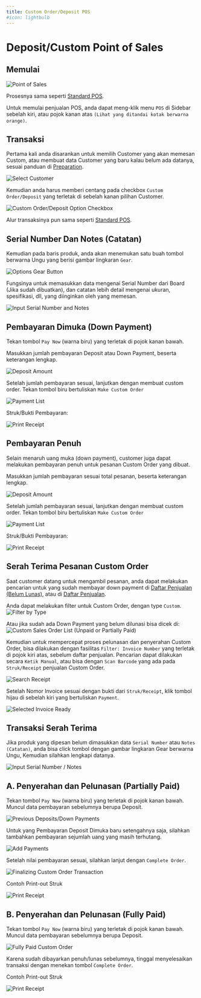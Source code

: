 ```yaml
---
title: Custom Order/Deposit POS
#icon: lightbulb
---
```


# Deposit/Custom Point of Sales

## Memulai

![Point of Sales](/images/01-sales-pos/00-sales-menu-pos.png)

Prosesnya sama seperti [Standard POS](/retail/sales/POS.html).

Untuk memulai penjualan POS, anda dapat meng-klik menu `POS` di Sidebar sebelah kiri, atau pojok kanan atas `(Lihat yang ditandai kotak berwarna orange)`.

## Transaksi

Pertama kali anda disarankan untuk memilih Customer yang akan memesan Custom, atau membuat data Customer yang baru kalau belum ada datanya, sesuai panduan di [Preparation](/retail/sales/Preparation.html#customer-baru).

![Select Customer](/images/02-sales-custom-order/39-sales-pos-custom-select-customer.png)

Kemudian anda harus memberi centang pada checkbox `Custom Order/Deposit` yang terletak di sebelah kanan pilihan Customer.

![Custom Order/Deposit Option Checkbox](/images/02-sales-custom-order/40-sales-pos-custom-check-option.png)

Alur transaksinya pun sama seperti [Standard POS](/retail/sales/POS.html).

## Serial Number Dan Notes (Catatan)

Kemudian pada baris produk, anda akan menemukan satu buah tombol berwarna Ungu yang berisi gambar lingkaran `Gear`.

![Options Gear Button](/images/02-sales-custom-order/41-sales-pos-custom-transactions.png)

Fungsinya untuk memasukkan data mengenai Serial Number dari Board (Jika sudah dibuatkan), dan catatan lebih detail mengenai ukuran, spesifikasi, dll, yang diinginkan oleh yang memesan.

![Input Serial Number and Notes](/images/02-sales-custom-order/42-sales-pos-custom-serial-and-notes.png)

## Pembayaran Dimuka (Down Payment)

Tekan tombol `Pay Now` (warna biru) yang terletak di pojok kanan bawah.

Masukkan jumlah pembayaran Deposit atau Down Payment, beserta keterangan lengkap.

![Deposit Amount](/images/02-sales-custom-order/43-sales-pos-custom-payments-deposit-down-payment.png)

Setelah jumlah pembayaran sesuai, lanjutkan dengan membuat custom order.
Tekan tombol biru bertuliskan `Make Custom Order`

![Payment List](/images/02-sales-custom-order/44-sales-pos-custom-payments-deposit-down-payment-list.png)

Struk/Bukti Pembayaran:

![Print Receipt](/images/02-sales-custom-order/45-sales-pos-custom-deposit-down-payment-receipt.png)

## Pembayaran Penuh

Selain menaruh uang muka (down payment), customer juga dapat melakukan pembayaran penuh untuk pesanan Custom Order yang dibuat.

Masukkan jumlah pembayaran sesuai total pesanan, beserta keterangan lengkap.

![Deposit Amount](/images/02-sales-custom-order/46-sales-pos-custom-add-full-payment.png)

Setelah jumlah pembayaran sesuai, lanjutkan dengan membuat custom order.
Tekan tombol biru bertuliskan `Make Custom Order`

![Payment List](/images/02-sales-custom-order/47-sales-pos-custom-full-payment-list.png)

Struk/Bukti Pembayaran:

![Print Receipt](/images/02-sales-custom-order/48-sales-pos-custom-full-payment-receipt.png)


## Serah Terima Pesanan Custom Order

Saat customer datang untuk mengambil pesanan, anda dapat melakukan pencarian untuk yang sudah membayar down payment di [Daftar Penjualan (Belum Lunas)](/retail/sales/#daftar-penjualan-belum-lunas), atau di [Daftar Penjualan](/retail/sales/#daftar-penjualan-semua-data).


Anda dapat melakukan filter untuk Custom Order, dengan type `Custom`.
![Filter by Type](/images/02-sales-custom-order/49-sales-pos-custom-list-filter-type.png)

Atau jika sudah ada Down Payment yang belum dilunasi bisa dicek di:
![Custom Sales Order List (Unpaid or Partially Paid)](/images/02-sales-custom-order/49-sales-pos-custom-list-partially-paid.png)

Kemudian untuk mempercepat proses pelunasan dan penyerahan Custom Order, bisa dilakukan dengan fasilitas `Filter: Invoice Number` yang terletak di pojok kiri atas, sebelum daftar penjualan.
Pencarian dapat dilakukan secara `Ketik Manual`, atau bisa dengan `Scan Barcode` yang ada pada `Struk/Receipt` penjualan Custom Order.

![Search Receipt](/images/02-sales-custom-order/50-sales-pos-custom-search-invoice.png)

Setelah Nomor Invoice sesuai dengan bukti dari `Struk/Receipt`, klik tombol hijau di sebelah kiri yang bertuliskan `Payment`.

![Selected Invoice Ready](/images/02-sales-custom-order/51-sales-pos-custom-selected.png)

## Transaksi Serah Terima

Jika produk yang dipesan belum dimasukkan data `Serial Number` atau `Notes (Catatan)`, anda bisa click tombol dengan gambar lingkaran Gear berwarna Ungu,
Kemudian silahkan lengkapi datanya.

![Input Serial Number / Notes](/images/02-sales-custom-order/52-sales-pos-custom-edit-serial-and-notes.png)

## A. Penyerahan dan Pelunasan (Partially Paid)

Tekan tombol `Pay Now` (warna biru) yang terletak di pojok kanan bawah. Muncul data pembayaran sebelumnya berupa Deposit.

![Previous Deposits/Down Payments](/images/02-sales-custom-order/53-sales-pos-custom-payment-screen-for-partial-payment.png)

Untuk yang Pembayaran Deposit Dimuka baru setengahnya saja, silahkan tambahkan pembayaran sejumlah uang yang masih terhutang.

![Add Payments](/images/02-sales-custom-order/54-sales-pos-custom-payment-add-final-amount.png)

Setelah nilai pembayaran sesuai, silahkan lanjut dengan `Complete Order`.

![Finalizing Custom Order Transaction](/images/02-sales-custom-order/55-sales-pos-custom-payment-ready-to-finish.png)

Contoh Print-out Struk

![Print Receipt](/images/02-sales-custom-order/56-sales-pos-custom-receipt-with-down-payment.png)

## B. Penyerahan dan Pelunasan (Fully Paid)

Tekan tombol `Pay Now` (warna biru) yang terletak di pojok kanan bawah. Muncul data pembayaran sebelumnya berupa Deposit.

![Fully Paid Custom Order](/images/02-sales-custom-order/57-sales-pos-custom-payment-screen-for-fully-paid-deposit.png)

Karena sudah dibayarkan penuh/lunas sebelumnya, tinggal menyelesaikan transaksi dengan menekan tombol `Complete Order`.

Contoh Print-out Struk

![Print Receipt](/images/02-sales-custom-order/58-sales-pos-custom-receipt-for-fully-paid-deposit.png)
